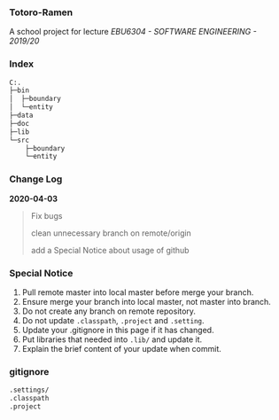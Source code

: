 ### Totoro-Ramen

A school project for lecture *EBU6304 - SOFTWARE ENGINEERING - 2019/20*

### Index

```bash
C:.
├─bin
│  ├─boundary
│  └─entity
├─data
├─doc
├─lib
└─src
    ├─boundary
    └─entity
```

### Change Log

**2020-04-03**

> Fix bugs
>
> clean unnecessary branch on remote/origin
>
> add a Special Notice about usage of github 



### Special Notice

1. Pull remote master into local master before merge your branch.
2. Ensure merge your branch into local master, not master into branch.
3. Do not create any branch on remote repository.
4. Do not update ``.classpath``, ``.project`` and ``.setting``.
5. Update your .gitignore in this page if it has changed. 
6. Put libraries that needed into ``.lib/``  and update it.
7. Explain the brief content of your update when commit.



### gitignore

```bash
.settings/
.classpath
.project
```

